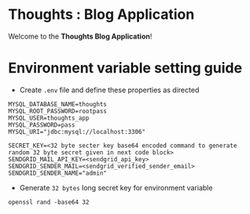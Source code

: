 # Thoughts : Blog Application

Welcome to the **Thoughts Blog Application**! 

# Environment variable setting guide
- Create `.env` file and define these properties as directed
```shell
MYSQL_DATABASE_NAME=thoughts
MYSQL_ROOT_PASSWORD=rootpass
MYSQL_USER=thoughts_app
MYSQL_PASSWORD=pass
MYSQL_URI="jdbc:mysql://localhost:3306"

SECRET_KEY=<32 byte secter key base64 encoded command to generate random 32 byte secret given in next code block>
SENDGRID_MAIL_API_KEY=<sendgrid_api_key>
SENDGRID_SENDER_MAIL=<sendgrid_verified_sender_email>
SENDGRID_SENDER_NAME="admin"
```

- Generate `32 bytes` long secret key for environment variable
```shell
openssl rand -base64 32 
```